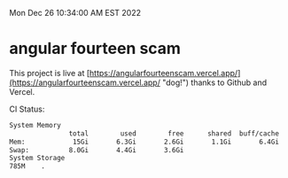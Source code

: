 Mon Dec 26 10:34:00 AM EST 2022

# angular fourteen scam


This project is live at [https://angularfourteenscam.vercel.app/](https://angularfourteenscam.vercel.app/ "dog!") thanks to Github and Vercel.

CI Status: 

```bash
System Memory
               total        used        free      shared  buff/cache   available
Mem:            15Gi       6.3Gi       2.6Gi       1.1Gi       6.4Gi       7.5Gi
Swap:          8.0Gi       4.4Gi       3.6Gi
System Storage
785M	.
```

